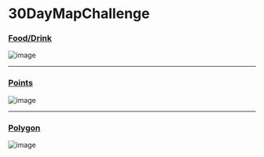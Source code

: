 # 30DayMapChallenge


### [Food/Drink](https://github.com/deepdk/30DayMapChallenge/tree/main/Day%2015%20-%20Food%20or%20Drink)

![image](https://user-images.githubusercontent.com/31981663/202101516-5d45f68c-960a-4db2-b8e2-7cca6acf358a.png)

---

### [Points](https://github.com/deepdk/30DayMapChallenge/tree/main/Day%201%20-%20Points)

![image](https://user-images.githubusercontent.com/31981663/201259866-92a7e2a8-d5f6-4696-9a30-d6b1efcdfee8.png)

---

### [Polygon](https://github.com/deepdk/30DayMapChallenge/tree/main/Day%203%20-%20Polygon)

![image](https://user-images.githubusercontent.com/31981663/199892396-5eb78aa9-3720-4ae4-a28c-71c38b08464e.png)
